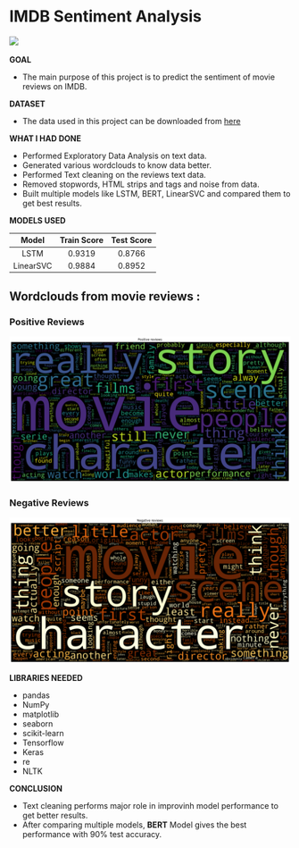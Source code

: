 
#  IMDB Sentiment Analysis
![](https://cfml.se/img/blog/sentiment_classification/top_img.png)

**GOAL** 
- The main purpose of this project is to predict the sentiment of movie reviews on IMDB.

**DATASET**
- The data used in this project can be downloaded from [here](https://www.kaggle.com/lakshmi25npathi/imdb-dataset-of-50k-movie-reviews)

**WHAT I HAD DONE**
- Performed Exploratory Data Analysis on text data.
- Generated various wordclouds to know data better.
- Performed Text cleaning on the reviews text data.
- Removed stopwords, HTML strips and tags and noise from data.
- Built multiple models like LSTM, BERT, LinearSVC and compared them to get best results.


**MODELS USED**


| Model | Train Score | Test Score |
| :---: | :---: | :---: |
| LSTM | 0.9319 | 0.8766 |
| LinearSVC | 0.9884 | 0.8952 |

## Wordclouds from movie reviews :

### Positive Reviews
![](https://github.com/shivani6320/ML-ProjectKart/blob/sentiment_analysis/IMDB%20Sentiment%20Analysis/Images/positive.png?raw=true)

### Negative Reviews
![](https://github.com/shivani6320/ML-ProjectKart/blob/sentiment_analysis/IMDB%20Sentiment%20Analysis/Images/negative.png?raw=true)


**LIBRARIES NEEDED**
- pandas
- NumPy
- matplotlib
- seaborn
- scikit-learn
- Tensorflow
- Keras
- re
- NLTK

**CONCLUSION**
- Text cleaning performs major role in improvinh model performance to get better results.
- After comparing multiple models, **BERT** Model gives the best performance with 90% test accuracy.
